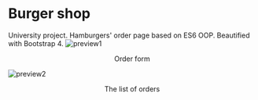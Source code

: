 # Burger shop
University project. Hamburgers' order page based on ES6 OOP. Beautified with Bootstrap 4.
![preview1](https://drive.google.com/uc?id=0ByRWLvdQXGEHLURLVVpBWm5rM3c)
<p align="center">Order form</p>

![preview2](https://drive.google.com/uc?id=0ByRWLvdQXGEHTUZwMnVUYmJtdDA)
<p align="center">The list of orders</p>

